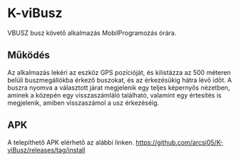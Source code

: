 # K-viBusz
VBUSZ busz követő alkalmazás MobilProgramozás órára.

## Működés
Az alkalmazás lekéri az eszköz GPS pozícióját, és kilistázza az 500 méteren belüli buszmegállókba érkező buszokat, és az érkezésükig hátra lévő időt. A buszra nyomva a választott járat megjelenik egy teljes képernyős nézetben, aminek a közepén egy visszaszámláló található, valamint egy értesítés is megjelenik, amiben visszaszámol a usz érkezéséig.

## APK
A telepíthető APK elérhető az alábbi linken.
https://github.com/arcsi05/K-viBusz/releases/tag/install
